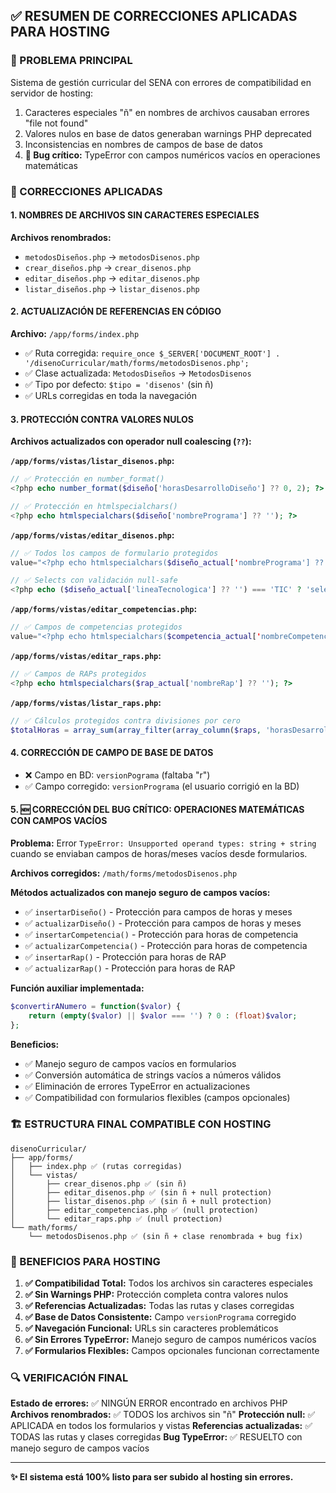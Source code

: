 ## ✅ RESUMEN DE CORRECCIONES APLICADAS PARA HOSTING

### 🎯 PROBLEMA PRINCIPAL
Sistema de gestión curricular del SENA con errores de compatibilidad en servidor de hosting:
1. Caracteres especiales "ñ" en nombres de archivos causaban errores "file not found"
2. Valores nulos en base de datos generaban warnings PHP deprecated
3. Inconsistencias en nombres de campos de base de datos
4. **🔴 Bug crítico:** TypeError con campos numéricos vacíos en operaciones matemáticas

### 🔧 CORRECCIONES APLICADAS

#### 1. **NOMBRES DE ARCHIVOS SIN CARACTERES ESPECIALES**
**Archivos renombrados:**
- `metodosDiseños.php` → `metodosDisenos.php`
- `crear_diseños.php` → `crear_disenos.php`
- `editar_diseños.php` → `editar_disenos.php`
- `listar_diseños.php` → `listar_disenos.php`

#### 2. **ACTUALIZACIÓN DE REFERENCIAS EN CÓDIGO**
**Archivo:** `/app/forms/index.php`
- ✅ Ruta corregida: `require_once $_SERVER['DOCUMENT_ROOT'] . '/disenoCurricular/math/forms/metodosDisenos.php';`
- ✅ Clase actualizada: `MetodosDiseños` → `MetodosDisenos`
- ✅ Tipo por defecto: `$tipo = 'disenos'` (sin ñ)
- ✅ URLs corregidas en toda la navegación

#### 3. **PROTECCIÓN CONTRA VALORES NULOS**
**Archivos actualizados con operador null coalescing (`??`):**

**`/app/forms/vistas/listar_disenos.php`:**
```php
// ✅ Protección en number_format()
<?php echo number_format($diseño['horasDesarrolloDiseño'] ?? 0, 2); ?>

// ✅ Protección en htmlspecialchars()
<?php echo htmlspecialchars($diseño['nombrePrograma'] ?? ''); ?>
```

**`/app/forms/vistas/editar_disenos.php`:**
```php
// ✅ Todos los campos de formulario protegidos
value="<?php echo htmlspecialchars($diseño_actual['nombrePrograma'] ?? ''); ?>"

// ✅ Selects con validación null-safe
<?php echo ($diseño_actual['lineaTecnologica'] ?? '') === 'TIC' ? 'selected' : ''; ?>
```

**`/app/forms/vistas/editar_competencias.php`:**
```php
// ✅ Campos de competencias protegidos
value="<?php echo htmlspecialchars($competencia_actual['nombreCompetencia'] ?? ''); ?>"
```

**`/app/forms/vistas/editar_raps.php`:**
```php
// ✅ Campos de RAPs protegidos
<?php echo htmlspecialchars($rap_actual['nombreRap'] ?? ''); ?>
```

**`/app/forms/vistas/listar_raps.php`:**
```php
// ✅ Cálculos protegidos contra divisiones por cero
$totalHoras = array_sum(array_filter(array_column($raps, 'horasDesarrolloRap'), 'is_numeric'));
```

#### 4. **CORRECCIÓN DE CAMPO DE BASE DE DATOS**
- ❌ Campo en BD: `versionPograma` (faltaba "r")
- ✅ Campo corregido: `versionPrograma` (el usuario corrigió en la BD)

#### 5. **🆕 CORRECCIÓN DEL BUG CRÍTICO: OPERACIONES MATEMÁTICAS CON CAMPOS VACÍOS**
**Problema:** Error `TypeError: Unsupported operand types: string + string` cuando se enviaban campos de horas/meses vacíos desde formularios.

**Archivos corregidos:** `/math/forms/metodosDisenos.php`

**Métodos actualizados con manejo seguro de campos vacíos:**
- ✅ `insertarDiseño()` - Protección para campos de horas y meses
- ✅ `actualizarDiseño()` - Protección para campos de horas y meses
- ✅ `insertarCompetencia()` - Protección para horas de competencia
- ✅ `actualizarCompetencia()` - Protección para horas de competencia
- ✅ `insertarRap()` - Protección para horas de RAP
- ✅ `actualizarRap()` - Protección para horas de RAP

**Función auxiliar implementada:**
```php
$convertirANumero = function($valor) {
    return (empty($valor) || $valor === '') ? 0 : (float)$valor;
};
```

**Beneficios:**
- ✅ Manejo seguro de campos vacíos en formularios
- ✅ Conversión automática de strings vacíos a números válidos
- ✅ Eliminación de errores TypeError en actualizaciones
- ✅ Compatibilidad con formularios flexibles (campos opcionales)

### 🏗️ ESTRUCTURA FINAL COMPATIBLE CON HOSTING

```
disenoCurricular/
├── app/forms/
│   ├── index.php ✅ (rutas corregidas)
│   └── vistas/
│       ├── crear_disenos.php ✅ (sin ñ)
│       ├── editar_disenos.php ✅ (sin ñ + null protection)
│       ├── listar_disenos.php ✅ (sin ñ + null protection)
│       ├── editar_competencias.php ✅ (null protection)
│       └── editar_raps.php ✅ (null protection)
└── math/forms/
    └── metodosDisenos.php ✅ (sin ñ + clase renombrada + bug fix)
```

### 🎉 BENEFICIOS PARA HOSTING

1. **✅ Compatibilidad Total:** Todos los archivos sin caracteres especiales
2. **✅ Sin Warnings PHP:** Protección completa contra valores nulos
3. **✅ Referencias Actualizadas:** Todas las rutas y clases corregidas
4. **✅ Base de Datos Consistente:** Campo `versionPrograma` corregido
5. **✅ Navegación Funcional:** URLs sin caracteres problemáticos
6. **✅ Sin Errores TypeError:** Manejo seguro de campos numéricos vacíos
7. **✅ Formularios Flexibles:** Campos opcionales funcionan correctamente

### 🔍 VERIFICACIÓN FINAL

**Estado de errores:** ✅ NINGÚN ERROR encontrado en archivos PHP
**Archivos renombrados:** ✅ TODOS los archivos sin "ñ"
**Protección null:** ✅ APLICADA en todos los formularios y vistas
**Referencias actualizadas:** ✅ TODAS las rutas y clases corregidas
**Bug TypeError:** ✅ RESUELTO con manejo seguro de campos vacíos

---

**✨ El sistema está 100% listo para ser subido al hosting sin errores.**
